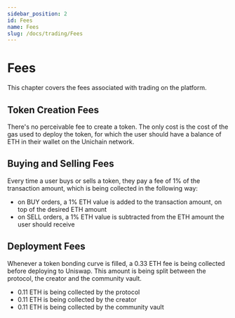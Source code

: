 ```yaml
---
sidebar_position: 2
id: Fees
name: Fees
slug: /docs/trading/Fees
---
```


# Fees

This chapter covers the fees associated with trading on the platform.

## Token Creation Fees

There's no perceivable fee to create a token. The only cost is the cost of the gas used to deploy the token, for which the user should have a balance of ETH in their wallet on the Unichain network.

## Buying and Selling Fees

Every time a user buys or sells a token, they pay a fee of 1% of the transaction amount, which is being collected in the following way:

- on BUY orders, a 1% ETH value is added to the transaction amount, on top of the desired ETH amount
- on SELL orders, a 1% ETH value is subtracted from the ETH amount the user should receive

## Deployment Fees

Whenever a token bonding curve is filled, a 0.33 ETH fee is being collected before deploying to Uniswap. This amount is being split between the protocol, the creator and the community vault.

- 0.11 ETH is being collected by the protocol
- 0.11 ETH is being collected by the creator
- 0.11 ETH is being collected by the community vault
